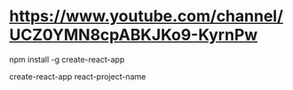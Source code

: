 # https://www.youtube.com/channel/UCZ0YMN8cpABKJKo9-KyrnPw

npm install -g create-react-app

create-react-app react-project-name